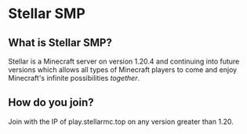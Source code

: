 # Stellar SMP

## What is Stellar SMP?
Stellar is a Minecraft server on version 1.20.4 and continuing into future versions which allows all types of Minecraft players to come and enjoy Minecraft's infinite possibilities *together*.

## How do you join?
Join with the IP of play.stellarmc.top on any version greater than 1.20.
